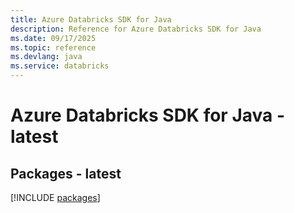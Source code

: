```yaml
---
title: Azure Databricks SDK for Java
description: Reference for Azure Databricks SDK for Java
ms.date: 09/17/2025
ms.topic: reference
ms.devlang: java
ms.service: databricks
---
```

# Azure Databricks SDK for Java - latest
## Packages - latest
[!INCLUDE [packages](databricks-index.md)]